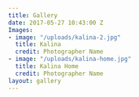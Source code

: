 ```yaml
---
title: Gallery
date: 2017-05-27 10:43:00 Z
Images:
- image: "/uploads/kalina-2.jpg"
  title: Kalina
  credit: Photographer Name
- image: "/uploads/kalina-home.jpg"
  title: Kalina Home
  credit: Photographer Name
layout: gallery
---
```


